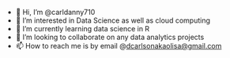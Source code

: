 - 👋 Hi, I’m @carldanny710
- 👀 I’m interested in Data Science as well as cloud computing
- 🌱 I’m currently learning data science in R
- 💞️ I’m looking to collaborate on any data analytics projects
- 📫 How to reach me is by email @dcarlsonakaolisa@gmail.com

<!---
carldanny710/carldanny710 is a ✨ special ✨ repository because its `README.md` (this file) appears on your GitHub profile.
You can click the Preview link to take a look at your changes.
--->
